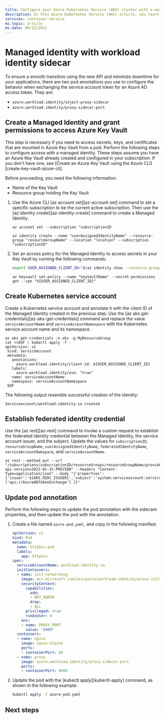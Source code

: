 ```yaml
---
title: Configure your Azure Kubernetes Service (AKS) cluster with a workload identity sidecar
description: In this Azure Kubernetes Service (AKS) article, you learn how to configure your Azure Kubernetes Service pod to authenticate with the workload identity sidecar.
services: container-service
ms.topic: article
ms.date: 09/13/2022
---
```


# Managed identity with workload identity sidecar

To ensure a smooth transition using the new API and minimize downtime for your applications, there are two pod annotations you use to configure the behavior when exchanging the service account token for an Azure AD access token. They are:

* `azure.workload.identity/inject-proxy-sidecar`
* `azure.workload.identity/proxy-sidecar-port`

## Create a Managed Identity and grant permissions to access Azure Key Vault

This step is necessary if you need to access secrets, keys, and certificates that are mounted in Azure Key Vault from a pod. Perform the following steps to configure access with a managed identity. These steps assume you have an Azure Key Vault already created and configured in your subscription. If you don't have one, see [Create an Azure Key Vault using the Azure CLI][create-key-vault-azure-cli].

Before proceeding, you need the following information:

* Name of the Key Vault
* Resource group holding the Key Vault

1. Use the Azure CLI [az account set][az-account-set] command to set a specific subscription to be the current active subscription. Then use the [az identity create][az-identity-create] command to create a Managed Identity.

    ```azurecli
    az account set --subscription "subscriptionID
    ```

    ```azurecli
    az identity create --name "userAssignedIdentityName" --resource-group "resourceGroupName" --location "location" --subscription "subscriptionID"
    ```

2. Set an access policy for the Managed Identity to access secrets in your Key Vault by running the following commands:

    ```bash
    export USER_ASSIGNED_CLIENT_ID="$(az identity show --resource-group "resourceGroupName" --name "userAssignedIdentityName" --query 'clientId' -otsv)"
    ```

    ```azurecli
    az keyvault set-policy --name "keyVaultName" --secret-permissions get --spn "${USER_ASSIGNED_CLIENT_ID}"
    ```

## Create Kubernetes service account

Create a Kubernetes service account and annotate it with the client ID of the Managed Identity created in the previous step. Use the [az aks get-credentials][az-aks-get-credentials] command and replace the value `serviceAccountName` and `serviceAccountNamespace` with the Kubernetes service account name and its namespace.

```azurecli
az aks get-credentials -n aks -g MyResourceGroup 
cat <<EOF | kubectl apply -f -
apiVersion: v1
 kind: ServiceAccount
 metadata:
   annotations:
     azure.workload.identity/client-id: ${USER_ASSIGNED_CLIENT_ID}
   labels:
     azure.workload.identity/use: "true"
   name: serviceAccountName
   namespace: serviceAccountNamespace
 EOF
```

The following output resemble successful creation of the identity:

```output
Serviceaccount/workload-identity-sa created
```

## Establish federated identity credential

Use the [az rest][az-rest] command to invoke a custom request to establish the federated identity credential between the Managed Identity, the service account issuer, and the subject. Update the values for `subscriptionID`, `resourceGroupName`, `userAssignedIdentityName`, `federatedIdentityName`, `serviceAccountNamspace`, and `serviceAccountName`.

```azurecli
az rest --method put --url "/subscriptions/subscriptionID/resourceGroups/resourceGroupName/providers/Microsoft.ManagedIdentity/userAssignedIdentities/userAssignedIdentityName}/federatedIdentityCredentials/$federatedIdentityName?api-version=2022-01-31-PREVIEW" --headers "Content-Type=application/json" --body "{'properties':{'issuer':'${AKS_OIDC_ISSUER}','subject':'system:serviceaccount:serviceAccountNamespace:serviceAccountName','audiences':['api://AzureADTokenExchange'] }}"
```

## Update pod annotation

Perform the following steps to update the pod annotation with the sidecare properties, and then update the pod with the annotation.

1. Create a file named `azure-pod.yaml`, and copy in the following manifest.  

    ```yml
    apiVersion: v1
    kind: Pod
    metadata:
      name: httpbin-pod
      labels:
        app: httpbin
    spec:
      serviceAccountName: workload-identity-sa
      initContainers:
      - name: init-networking
        image: mcr.microsoft.com/oss/azure/workload-identity/proxy-init:v0.13.0
        securityContext:
          capabilities:
            add:
            - NET_ADMIN
            drop:
            - ALL
          privileged: true
          runAsUser: 0
        env:
        - name: PROXY_PORT
          value: "8000"
      containers:
      - name: nginx
        image: nginx:alpine
        ports:
        - containerPort: 80
      - name: proxy
        image: azure.workload.identity/proxy-sidecar-port
        ports:
        - containerPort: 8000
    ```

2. Update the pod with the [kubectl apply][kubectl-apply] command, as shown in the following example:

    ```bash
    kubectl apply -f azure-pod.yaml
    ```

## Next steps